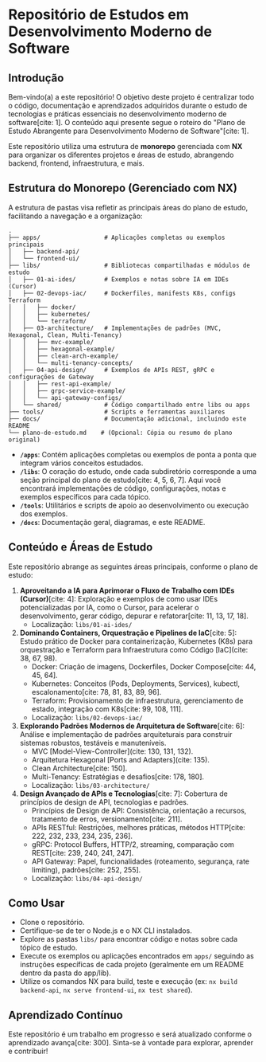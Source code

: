 # Repositório de Estudos em Desenvolvimento Moderno de Software

## Introdução

Bem-vindo(a) a este repositório! O objetivo deste projeto é centralizar todo o código, documentação e aprendizados adquiridos durante o estudo de tecnologias e práticas essenciais no desenvolvimento moderno de software[cite: 1]. O conteúdo aqui presente segue o roteiro do "Plano de Estudo Abrangente para Desenvolvimento Moderno de Software"[cite: 1].

Este repositório utiliza uma estrutura de **monorepo** gerenciada com **NX** para organizar os diferentes projetos e áreas de estudo, abrangendo backend, frontend, infraestrutura, e mais.

## Estrutura do Monorepo (Gerenciado com NX)

A estrutura de pastas visa refletir as principais áreas do plano de estudo, facilitando a navegação e a organização:

```
.
├── apps/                  # Aplicações completas ou exemplos principais
│   ├── backend-api/
│   └── frontend-ui/
├── libs/                  # Bibliotecas compartilhadas e módulos de estudo
│   ├── 01-ai-ides/        # Exemplos e notas sobre IA em IDEs (Cursor)
│   ├── 02-devops-iac/     # Dockerfiles, manifests K8s, configs Terraform
│   │   ├── docker/
│   │   ├── kubernetes/
│   │   └── terraform/
│   ├── 03-architecture/   # Implementações de padrões (MVC, Hexagonal, Clean, Multi-Tenancy)
│   │   ├── mvc-example/
│   │   ├── hexagonal-example/
│   │   ├── clean-arch-example/
│   │   └── multi-tenancy-concepts/
│   ├── 04-api-design/     # Exemplos de APIs REST, gRPC e configurações de Gateway
│   │   ├── rest-api-example/
│   │   ├── grpc-service-example/
│   │   └── api-gateway-configs/
│   └── shared/            # Código compartilhado entre libs ou apps
├── tools/                 # Scripts e ferramentas auxiliares
├── docs/                  # Documentação adicional, incluindo este README
└── plano-de-estudo.md    # (Opcional: Cópia ou resumo do plano original)
```

* **`/apps`**: Contém aplicações completas ou exemplos de ponta a ponta que integram vários conceitos estudados.
* **`/libs`**: O coração do estudo, onde cada subdiretório corresponde a uma seção principal do plano de estudo[cite: 4, 5, 6, 7]. Aqui você encontrará implementações de código, configurações, notas e exemplos específicos para cada tópico.
* **`/tools`**: Utilitários e scripts de apoio ao desenvolvimento ou execução dos exemplos.
* **`/docs`**: Documentação geral, diagramas, e este README.

## Conteúdo e Áreas de Estudo

Este repositório abrange as seguintes áreas principais, conforme o plano de estudo:

1. **Aproveitando a IA para Aprimorar o Fluxo de Trabalho com IDEs (Cursor)**[cite: 4]: Exploração e exemplos de como usar IDEs potencializadas por IA, como o Cursor, para acelerar o desenvolvimento, gerar código, depurar e refatorar[cite: 11, 13, 17, 18].
    * Localização: `libs/01-ai-ides/`
2. **Dominando Containers, Orquestração e Pipelines de IaC**[cite: 5]: Estudo prático de Docker para containerização, Kubernetes (K8s) para orquestração e Terraform para Infraestrutura como Código [IaC](cite: 38, 67, 98).
    * Docker: Criação de imagens, Dockerfiles, Docker Compose[cite: 44, 45, 64].
    * Kubernetes: Conceitos (Pods, Deployments, Services), kubectl, escalonamento[cite: 78, 81, 83, 89, 96].
    * Terraform: Provisionamento de infraestrutura, gerenciamento de estado, integração com K8s[cite: 99, 108, 111].
    * Localização: `libs/02-devops-iac/`
3. **Explorando Padrões Modernos de Arquitetura de Software**[cite: 6]: Análise e implementação de padrões arquiteturais para construir sistemas robustos, testáveis e manuteníveis.
    * MVC [Model-View-Controller](cite: 130, 131, 132).
    * Arquitetura Hexagonal [Ports and Adapters](cite: 135).
    * Clean Architecture[cite: 150].
    * Multi-Tenancy: Estratégias e desafios[cite: 178, 180].
    * Localização: `libs/03-architecture/`
4. **Design Avançado de APIs e Tecnologias**[cite: 7]: Cobertura de princípios de design de API, tecnologias e padrões.
    * Princípios de Design de API: Consistência, orientação a recursos, tratamento de erros, versionamento[cite: 211].
    * APIs RESTful: Restrições, melhores práticas, métodos HTTP[cite: 222, 232, 233, 234, 235, 236].
    * gRPC: Protocol Buffers, HTTP/2, streaming, comparação com REST[cite: 239, 240, 241, 247].
    * API Gateway: Papel, funcionalidades (roteamento, segurança, rate limiting), padrões[cite: 252, 255].
    * Localização: `libs/04-api-design/`

## Como Usar

* Clone o repositório.
* Certifique-se de ter o Node.js e o NX CLI instalados.
* Explore as pastas `libs/` para encontrar código e notas sobre cada tópico de estudo.
* Execute os exemplos ou aplicações encontrados em `apps/` seguindo as instruções específicas de cada projeto (geralmente em um README dentro da pasta do app/lib).
* Utilize os comandos NX para build, teste e execução (ex: `nx build backend-api`, `nx serve frontend-ui`, `nx test shared`).

## Aprendizado Contínuo

Este repositório é um trabalho em progresso e será atualizado conforme o aprendizado avança[cite: 300]. Sinta-se à vontade para explorar, aprender e contribuir!
